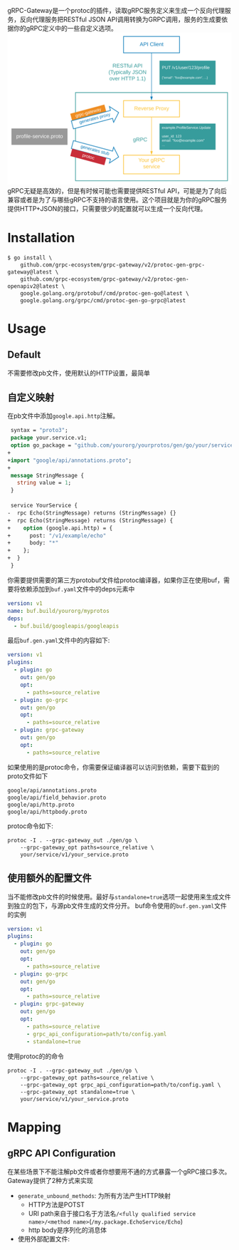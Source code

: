gRPC-Gateway是一个protoc的插件，读取gRPC服务定义来生成一个反向代理服务，反向代理服务把RESTful JSON API调用转换为GRPC调用，服务的生成要依据你的gRPC定义中的一些自定义选项。
![gRPC-Gateway架构](./pic/architecture_introduction_diagram.svg)
gRPC无疑是高效的，但是有时候可能也需要提供RESTful API，可能是为了向后兼容或者是为了与哪些gRPC不支持的语言使用。这个项目就是为你的gRPC服务提供HTTP+JSON的接口，只需要很少的配置就可以生成一个反向代理。
# Installation
```shell
$ go install \
    github.com/grpc-ecosystem/grpc-gateway/v2/protoc-gen-grpc-gateway@latest \
    github.com/grpc-ecosystem/grpc-gateway/v2/protoc-gen-openapiv2@latest \
    google.golang.org/protobuf/cmd/protoc-gen-go@latest \
    google.golang.org/grpc/cmd/protoc-gen-go-grpc@latest
```
# Usage
## Default
不需要修改pb文件，使用默认的HTTP设置，最简单
## 自定义映射
在pb文件中添加`google.api.http`注解。
```protobuf
 syntax = "proto3";
 package your.service.v1;
 option go_package = "github.com/yourorg/yourprotos/gen/go/your/service/v1";
+
+import "google/api/annotations.proto";
+
 message StringMessage {
   string value = 1;
 }

 service YourService {
-  rpc Echo(StringMessage) returns (StringMessage) {}
+  rpc Echo(StringMessage) returns (StringMessage) {
+    option (google.api.http) = {
+      post: "/v1/example/echo"
+      body: "*"
+    };
+  }
 }
```
你需要提供需要的第三方protobuf文件给protoc编译器，如果你正在使用buf，需要将依赖添加到`buf.yaml`文件中的deps元素中
```yaml
version: v1
name: buf.build/yourorg/myprotos
deps:
  - buf.build/googleapis/googleapis
```
最后`buf.gen.yaml`文件中的内容如下:
```yaml
version: v1
plugins:
  - plugin: go
    out: gen/go
    opt:
      - paths=source_relative
  - plugin: go-grpc
    out: gen/go
    opt:
      - paths=source_relative
  - plugin: grpc-gateway
    out: gen/go
    opt:
      - paths=source_relative
```
如果使用的是protoc命令，你需要保证编译器可以访问到依赖，需要下载到的proto文件如下
```
google/api/annotations.proto
google/api/field_behavior.proto
google/api/http.proto
google/api/httpbody.proto
```
protoc命令如下:
```shell
protoc -I . --grpc-gateway_out ./gen/go \
    --grpc-gateway_opt paths=source_relative \
    your/service/v1/your_service.proto
```

## 使用额外的配置文件
当不能修改pb文件的时候使用。最好与`standalone=true`选项一起使用来生成文件到独立的包下，与源pb文件生成的文件分开。
buf命令使用的`buf.gen.yaml`文件的实例
```yaml
version: v1
plugins:
  - plugin: go
    out: gen/go
    opt:
      - paths=source_relative
  - plugin: go-grpc
    out: gen/go
    opt:
      - paths=source_relative
  - plugin: grpc-gateway
    out: gen/go
    opt:
      - paths=source_relative
      - grpc_api_configuration=path/to/config.yaml
      - standalone=true
```
使用protoc的的命令
```shell
protoc -I . --grpc-gateway_out ./gen/go \
    --grpc-gateway_opt paths=source_relative \
    --grpc-gateway_opt grpc_api_configuration=path/to/config.yaml \
    --grpc-gateway_opt standalone=true \
    your/service/v1/your_service.proto
```
# Mapping
## gRPC API Configuration
在某些场景下不能注解pb文件或者你想要用不通的方式暴露一个gRPC接口多次。Gateway提供了2种方式来实现
- `generate_unbound_methods`: 为所有方法产生HTTP映射
  - HTTP方法是POTST
  - URI path来自于接口名于方法名`/<fully qualified service name>/<method name>`(`/my.package.EchoService/Echo`)
  - http body是序列化的消息体
- 使用外部配置文件: 